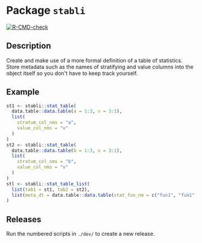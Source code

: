 
<!-- generated by R package codedoc; do not modify! -->

# Package `stabli`


<!-- badges: start -->
[![R-CMD-check](https://github.com/FinnishCancerRegistry/stabli/actions/workflows/R-CMD-check.yaml/badge.svg)](https://github.com/FinnishCancerRegistry/stabli/actions/workflows/R-CMD-check.yaml)
<!-- badges: end -->

## Description

Create and make use of a more formal definition of a table of
statistics. Store metadata such as the names of stratifying and value
columns into the object itself so you don't have to keep track
yourself.

## Example

```r
st1 <- stabli::stat_table(
  data.table::data.table(a = 1:3, v = 3:1),
  list(
    stratum_col_nms = "a",
    value_col_nms = "v"
  )
)
st2 <- stabli::stat_table(
  data.table::data.table(b = 1:3, v = 3:1),
  list(
    stratum_col_nms = "b",
    value_col_nms = "v"
  )
)
stl <- stabli::stat_table_list(
  list(tab1 = st1, tab2 = st2),
  list(meta_dt = data.table::data.table(stat_fun_nm = c("fun1", "fun1")))
)
```

## Releases

Run the numbered scripts in `./dev/` to create a new release.


